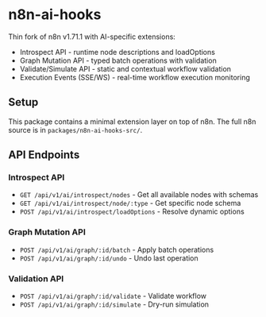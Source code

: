 # n8n-ai-hooks

Thin fork of n8n v1.71.1 with AI-specific extensions:
- Introspect API - runtime node descriptions and loadOptions
- Graph Mutation API - typed batch operations with validation
- Validate/Simulate API - static and contextual workflow validation
- Execution Events (SSE/WS) - real-time workflow execution monitoring

## Setup

This package contains a minimal extension layer on top of n8n.
The full n8n source is in `packages/n8n-ai-hooks-src/`.

## API Endpoints

### Introspect API
- `GET /api/v1/ai/introspect/nodes` - Get all available nodes with schemas
- `GET /api/v1/ai/introspect/node/:type` - Get specific node schema
- `POST /api/v1/ai/introspect/loadOptions` - Resolve dynamic options

### Graph Mutation API  
- `POST /api/v1/ai/graph/:id/batch` - Apply batch operations
- `POST /api/v1/ai/graph/:id/undo` - Undo last operation

### Validation API
- `POST /api/v1/ai/graph/:id/validate` - Validate workflow
- `POST /api/v1/ai/graph/:id/simulate` - Dry-run simulation